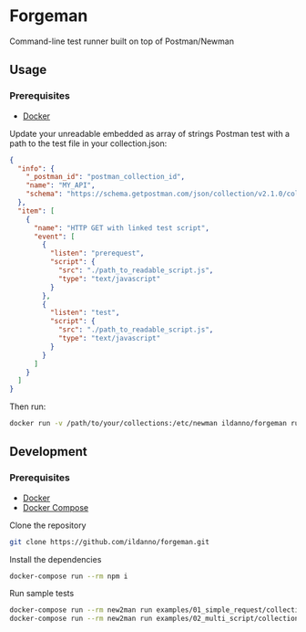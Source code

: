 # Forgeman

Command-line test runner built on top of Postman/Newman

## Usage

### Prerequisites

- [Docker](https://docs.docker.com/)

Update your unreadable embedded as array of strings Postman test with a path to the test file in your collection.json:

```json
{
  "info": {
    "_postman_id": "postman_collection_id",
    "name": "MY_API",
    "schema": "https://schema.getpostman.com/json/collection/v2.1.0/collection.json"
  },
  "item": [
    {
      "name": "HTTP GET with linked test script",
      "event": [
        {
          "listen": "prerequest",
          "script": {
            "src": "./path_to_readable_script.js",
            "type": "text/javascript"
          }
        },
        {
          "listen": "test",
          "script": {
            "src": "./path_to_readable_script.js",
            "type": "text/javascript"
          }
        }
      ]
    }
  ]
}
```

Then run:

```sh
docker run -v /path/to/your/collections:/etc/newman ildanno/forgeman run your_collection.json
```

## Development

### Prerequisites

- [Docker](https://docs.docker.com/)
- [Docker Compose](https://docs.docker.com/compose/)

Clone the repository

```sh
git clone https://github.com/ildanno/forgeman.git
```

Install the dependencies

```sh
docker-compose run --rm npm i
```

Run sample tests

```sh
docker-compose run --rm new2man run examples/01_simple_request/collection.json
docker-compose run --rm new2man run examples/02_multi_script/collection.json
```
